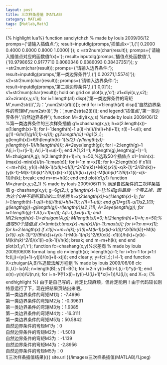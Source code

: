 ```yaml
---
layout: post
title: 三次样条差值（MATLAB）
category: MATLAB
tags: [Matlab,Math]
---
```


{% highlight lua%}
function sanciytchzh
% made by louis 2009/06/12
promps={'请输入插值点:'};
result=inputdlg(promps,'插值点x=',1,{'[ 0.2000    0.4000    0.6000    0.8000    1.0000]'});
x =str2num(char(result));
promps={'请输入插值点对应的函数值f(x)='};
result=inputdlg(promps,'插值点处函数值',1,{'[0.9798652 0.9177710 0.8080348 0.6386093 0.3843735]'});
y =str2num(char(result));
promps={'请输入边界条件:'};
result=inputdlg(promps,'第一类边界条件',1,{'[ 0.20271,1.5574]'});
s2=str2num(char(result));
promps={'请输入边界条件:'};
result=inputdlg(promps,'第二类边界条件',1,{'[ 0,0]'});
s1=str2num(char(result));
hold on
grid on
plot(x,y,'o');
a1=diyi(x,y,s2);
a2=ziran(x,y,s1);
for i=1:length(a1)
disp(['第一类边界条件的弯矩M',num2str(i)','为：',num2str(a1(i))]);
end
for i=1:length(a1)
disp(['自然边界条件的弯矩M',num2str(i)','为：',num2str(a2(i))]);
end
legend('插值点','第一类边界条件','自然边界条件');
function M=diyi(x,y,s)
%made by louis 2009/06/12
%第一类边界条件的三次样条插值
g1=chashang(x,y);
h=x(2:length(x))-x(1:length(x)-1);
for i=1:length(h)-1
    u(i)=h(i)/(h(i)+h(i+1));
    r(i)=1-u(i);
end
g(1)=6/h(1)*(g1(1,1)-s(1));
g(2:length(x))=6*g1(2,:);
g(length(x))=6/h(length(h)-1)*(s(2)-(y(length(y))-y(length(y)-1))/h(length(h)));
A=2*eye(length(g));
for i=2:length(g)-1
    A(i,i+1)=r(i-1);
    A(i,i-1)=u(i-1);
end
A(1,2)=1;
A(length(g),length(g)-1)=1;
M=zhuigan(A,g);
h(2:length(h)+1)=h;
n=50;%选取50个插值点
x1=[min(x):(max(x)-min(x))/(n-1):max(x)];
for i=1:n
    m=x(1);
    for k=2:length(x)
        if x1(i)<=m+h(k);
            y1(i)=M(k-1)*(x(k)-x1(i))^3/(6*h(k))+M(k)*(x1(i)-x(k-1))^3/(6*h(k))+(y(k-1)-M(k-1)*h(k)^2/6)*(x(k)-x1(i))/h(k)+(y(k)-M(k)*h(k)^2/6)*(x1(i)-x(k-1))/h(k);
            break;
        end
        m=m+h(k);
    end
end
plot(x1,y1)
function M=ziran(x,y,s2_1)
% made by louis 2009/06/11
% 满足自然条件的三次样条插值
g=chashang(x,y);
g=6*g(2,:);
g(length(x)-1)=[];%把g的最后一个零去掉，因为这个0并不是所算出的二阶差商
h=x(2:length(x))-x(1:length(x)-1);
for i=1:length(h)-1
    u(i)=h(i)/(h(i)+h(i+1));
    r(i)=1-u(i);
end
g(1)=g(1)-u(1)*s2_1(1);
g(length(g))=g(length(g))-r(length(r))*s2_1(1);
A=2*eye(length(g));
for i=1:length(g)-1
    A(i,i+1)=r(i);
    A(i+1,i)=u(i+1);
end
M(2:length(x)-1)=zhuigan(A,g);
M(length(x))=0;
h(2:length(h)+1)=h;
n=50;%选取50个插值点
x1=[min(x):(max(x)-min(x))/(n-1):max(x)];
for i=1:n
    m=x(1);
    for k=2:length(x)
        if x1(i)<=m+h(k);
            y1(i)=M(k-1)*(x(k)-x1(i))^3/(6*h(k))+M(k)*(x1(i)-x(k-1))^3/(6*h(k))+(y(k-1)-M(k-1)*h(k)^2/6)*(x(k)-x1(i))/h(k)+(y(k)-M(k)*h(k)^2/6)*(x1(i)-x(k-1))/h(k);
            break;
        end
        m=m+h(k);
    end
end
plot(x1,y1,'r');
function fc=chashang(x,y)%求差商
% made by louis 2009/06/08
format long
clc
n=length(x);
l=length(y)-1;
for i=1:n-1
    for j=1:l
        fc(i,j)=(y(j+1)-y(j))/(x(j+i)-x(j));
    end
    clear y;
    y=fc(i,:);
    l=l-1;
end
function X=zhuigan(A,B)%追赶法解方程组
% made by louis 2009/06/08
clc
[L,U]=lu(A);
n=length(B);
y(1)=B(1);
for i=2:n
    y(i)=B(i)-L(i,i-1)*y(i-1);
end
x(n)=y(n)/U(n,n);
for i=n-1:-1:1
    x(i)=(y(i)-U(i,i+1)*x(i+1))/U(i,i);
end
X=x;
{% endhighlight %}
由于是自己写的，肯定比较麻烦，但肯定能用！由于代码较长刚特意运行了下，现在把结果页贴出来吧。  
第一类边界条件的弯矩M1为：-7.4996  
第一类边界条件的弯矩M2为：-0.39631  
第一类边界条件的弯矩M3为：1.9385  
第一类边界条件的弯矩M4为：-16.3111  
第一类边界条件的弯矩M5为：50.5842  
自然边界条件的弯矩M1为：0  
自然边界条件的弯矩M2为：-1.5018  
自然边界条件的弯矩M3为：-1.139  
自然边界条件的弯矩M4为：-2.8956  
自然边界条件的弯矩M5为：0  
![三次样条插值结果]({{ site.url }}/images/三次样条插值(MATLAB)/1.jpeg)